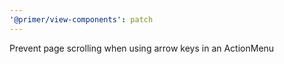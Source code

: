 ```yaml
---
'@primer/view-components': patch
---
```


Prevent page scrolling when using arrow keys in an ActionMenu
